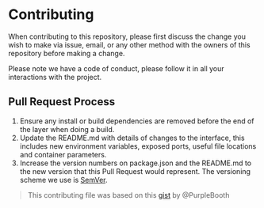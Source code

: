 # Contributing

When contributing to this repository, please first discuss the change you wish to make via issue, email, or any other method with the owners of this repository before making a change. 

Please note we have a code of conduct, please follow it in all your interactions with the project.

## Pull Request Process

1. Ensure any install or build dependencies are removed before the end of the layer when doing a  build.
2. Update the README.md with details of changes to the interface, this includes new environment variables, exposed ports, useful file locations and container parameters.
3. Increase the version numbers on package.json and the README.md to the new version that this Pull Request would represent. The versioning scheme we use is [SemVer](http://semver.org/).

> This contributing file was based on this [gist](https://gist.github.com/PurpleBooth/b24679402957c63ec426) by @PurpleBooth